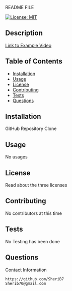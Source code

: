 README FILE 
<!-- license badge -->
[![License: MIT](https://img.shields.io/badge/License-MIT-yellow.svg)](https://opensource.org/licenses/MIT)

## Description

[Link to Example Video](https://drive.google.com/file/d/10EICYJDFMKsYeILGC3rJ-3EukXSZ7YFx/view)  

## Table of Contents
* [Installation](#Installation)
* [Usage](#Usage)
* [License](#License)
* [Contributing](#Contributing)
* [Tests](#Tests)
* [Questions](#Questions)



 ## Installation
 GitHub Repository Clone

## Usage
No usages

## License 
Read about the three licenses 

## Contributing 
No contributors at this time

## Tests 
No Testing has been done

## Questions



Contact Information
```
https://github.com/SheriB7
Sherib70@gmail.com
```